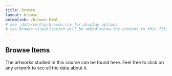 ```yaml
---
title: Browse
layout: browse
permalink: /browse.html
# see _data/config-browse.csv for display options
# the Browse visualization will be added below the content in this file
---
```


## Browse Items
The artworks studied in this course can be found here. Feel free to click on any artwork to see all the data about it.
